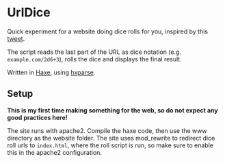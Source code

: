 # UrlDice
Quick experiment for a website doing dice rolls for you, inspired by this [tweet](https://twitter.com/eigenbom/status/691064024247640064).

The script reads the last part of the URL as dice notation (e.g. `example.com/2d6+3`), rolls the dice and displays the final result.

Written in [Haxe](http://www.haxe.org), using [hxparse](https://github.com/Simn/hxparse).

## Setup
**This is my first time making something for the web, so do not expect any good practices here!**


The site runs with apache2. Compile the haxe code, then use the www directory as the website folder. The site uses mod_rewrite to redirect dice roll urls to `index.html`, where the roll script is run, so make sure to enable this in the apache2 configuration.